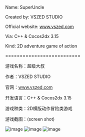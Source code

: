 Name: SuperUncle

Created by: VSZED STUDIO

Official website: www.vszed.com

Via: C++ & Cocos2dx 3.15

Kind: 2D adventure game of action

==========================

游戏名称：超级大叔

作者：VSZED STUDIO

官网：www.vszed.com 

开发语言：C++ & Cocos2dx 3.15

游戏种类：2D横版动作冒险类游戏



游戏截图：(screen shot)

![image](https://github.com/vszed/SuperUncle/blob/master/PictureExample/1.png)
![image](https://github.com/vszed/SuperUncle/blob/master/PictureExample/2.png)
![image](https://github.com/vszed/SuperUncle/blob/master/PictureExample/3.png)
